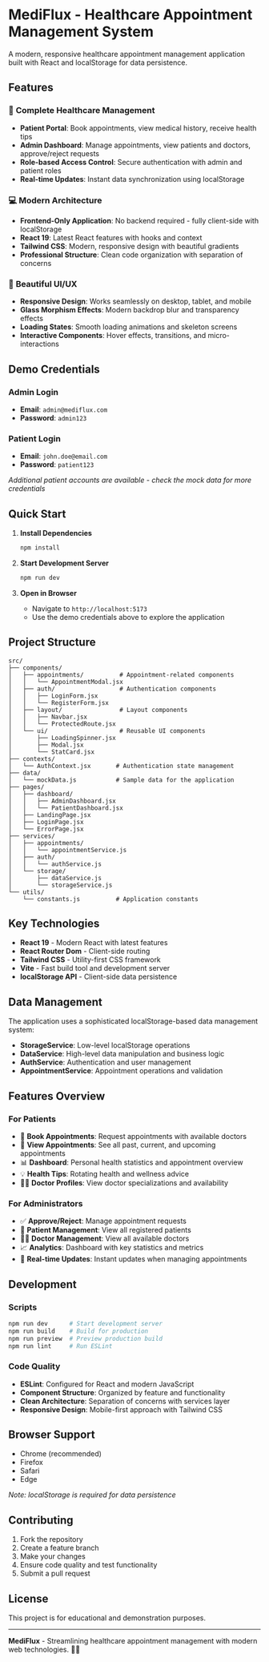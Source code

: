 # MediFlux - Healthcare Appointment Management System

A modern, responsive healthcare appointment management application built with React and localStorage for data persistence.

## Features

### 🏥 **Complete Healthcare Management**
- **Patient Portal**: Book appointments, view medical history, receive health tips
- **Admin Dashboard**: Manage appointments, view patients and doctors, approve/reject requests
- **Role-based Access Control**: Secure authentication with admin and patient roles
- **Real-time Updates**: Instant data synchronization using localStorage

### 💻 **Modern Architecture**
- **Frontend-Only Application**: No backend required - fully client-side with localStorage
- **React 19**: Latest React features with hooks and context
- **Tailwind CSS**: Modern, responsive design with beautiful gradients
- **Professional Structure**: Clean code organization with separation of concerns

### 🎨 **Beautiful UI/UX**
- **Responsive Design**: Works seamlessly on desktop, tablet, and mobile
- **Glass Morphism Effects**: Modern backdrop blur and transparency effects
- **Loading States**: Smooth loading animations and skeleton screens
- **Interactive Components**: Hover effects, transitions, and micro-interactions

## Demo Credentials

### Admin Login
- **Email**: `admin@mediflux.com`
- **Password**: `admin123`

### Patient Login
- **Email**: `john.doe@email.com`
- **Password**: `patient123`

*Additional patient accounts are available - check the mock data for more credentials*

## Quick Start

1. **Install Dependencies**
   ```bash
   npm install
   ```

2. **Start Development Server**
   ```bash
   npm run dev
   ```

3. **Open in Browser**
   - Navigate to `http://localhost:5173`
   - Use the demo credentials above to explore the application

## Project Structure

```
src/
├── components/
│   ├── appointments/          # Appointment-related components
│   │   └── AppointmentModal.jsx
│   ├── auth/                  # Authentication components
│   │   ├── LoginForm.jsx
│   │   └── RegisterForm.jsx
│   ├── layout/                # Layout components
│   │   ├── Navbar.jsx
│   │   └── ProtectedRoute.jsx
│   └── ui/                    # Reusable UI components
│       ├── LoadingSpinner.jsx
│       ├── Modal.jsx
│       └── StatCard.jsx
├── contexts/
│   └── AuthContext.jsx       # Authentication state management
├── data/
│   └── mockData.js           # Sample data for the application
├── pages/
│   ├── dashboard/
│   │   ├── AdminDashboard.jsx
│   │   └── PatientDashboard.jsx
│   ├── LandingPage.jsx
│   ├── LoginPage.jsx
│   └── ErrorPage.jsx
├── services/
│   ├── appointments/
│   │   └── appointmentService.js
│   ├── auth/
│   │   └── authService.js
│   └── storage/
│       ├── dataService.js
│       └── storageService.js
└── utils/
    └── constants.js          # Application constants
```

## Key Technologies

- **React 19** - Modern React with latest features
- **React Router Dom** - Client-side routing
- **Tailwind CSS** - Utility-first CSS framework
- **Vite** - Fast build tool and development server
- **localStorage API** - Client-side data persistence

## Data Management

The application uses a sophisticated localStorage-based data management system:

- **StorageService**: Low-level localStorage operations
- **DataService**: High-level data manipulation and business logic
- **AuthService**: Authentication and user management
- **AppointmentService**: Appointment operations and validation

## Features Overview

### For Patients
- 📅 **Book Appointments**: Request appointments with available doctors
- 👀 **View Appointments**: See all past, current, and upcoming appointments
- 📊 **Dashboard**: Personal health statistics and appointment overview
- 💡 **Health Tips**: Rotating health and wellness advice
- 👨‍⚕️ **Doctor Profiles**: View doctor specializations and availability

### For Administrators
- ✅ **Approve/Reject**: Manage appointment requests
- 👥 **Patient Management**: View all registered patients
- 👨‍⚕️ **Doctor Management**: View all available doctors
- 📈 **Analytics**: Dashboard with key statistics and metrics
- 🔄 **Real-time Updates**: Instant updates when managing appointments

## Development

### Scripts
```bash
npm run dev      # Start development server
npm run build    # Build for production
npm run preview  # Preview production build
npm run lint     # Run ESLint
```

### Code Quality
- **ESLint**: Configured for React and modern JavaScript
- **Component Structure**: Organized by feature and functionality
- **Clean Architecture**: Separation of concerns with services layer
- **Responsive Design**: Mobile-first approach with Tailwind CSS

## Browser Support

- Chrome (recommended)
- Firefox
- Safari
- Edge

*Note: localStorage is required for data persistence*

## Contributing

1. Fork the repository
2. Create a feature branch
3. Make your changes
4. Ensure code quality and test functionality
5. Submit a pull request

## License

This project is for educational and demonstration purposes.

---

**MediFlux** - Streamlining healthcare appointment management with modern web technologies. 🏥✨
